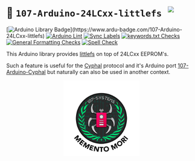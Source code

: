 <a href="https://107-systems.org/"><img align="right" src="https://raw.githubusercontent.com/107-systems/.github/main/logo/107-systems.png" width="15%"></a>
:floppy_disk: `107-Arduino-24LCxx-littlefs`
===========================================
[![Arduino Library Badge](https://www.ardu-badge.com/badge/107-Arduino-24LCxx-littlefs.svg?)](https://www.ardu-badge.com/107-Arduino-24LCxx-littlefs)
[![Arduino Lint](https://github.com/107-systems/107-Arduino-24LCxx-littlefs/workflows/Arduino%20Lint/badge.svg)](https://github.com/107-systems/107-Arduino-24LCxx-littlefs/actions?workflow=Arduino+Lint)
[![Sync Labels](https://github.com/107-systems/107-Arduino-24LCxx-littlefs/workflows/Sync%20Labels/badge.svg)](https://github.com/107-systems/107-Arduino-24LCxx-littlefs/actions?workflow=Sync+Labels)
[![keywords.txt Checks](https://github.com/107-systems/107-Arduino-24LCxx-littlefs/workflows/Extra%20Library%20Checks/badge.svg)](https://github.com/107-systems/107-Arduino-24LCxx-littlefs/actions?workflow=Extra+Library+Checks)
[![General Formatting Checks](https://github.com/107-systems/107-Arduino-24LCxx-littlefs/workflows/General%20Formatting%20Checks/badge.svg)](https://github.com/107-systems/107-Arduino-24LCxx-littlefs/actions?workflow=General+Formatting+Checks)
[![Spell Check](https://github.com/107-systems/107-Arduino-24LCxx-littlefs/workflows/Spell%20Check/badge.svg)](https://github.com/107-systems/107-Arduino-24LCxx-littlefs/actions?workflow=Spell+Check)

This Arduino library provides [littlefs](https://github.com/littlefs-project/littlefs) on top of 24LCxx EEPROM's.

Such a feature is useful for the [Cyphal](https://opencyphal.org/) protocol and it's Arduino port [107-Arduino-Cyphal](https://github.com/107-systems/107-Arduino-Cyphal) but naturally can also be used in another context.

<p align="center">
  <a href="https://github.com/107-systems/l3xz"><img src="https://raw.githubusercontent.com/107-systems/.github/main/logo/l3xz-logo-memento-mori-github.png" width="40%"></a>
</p>

